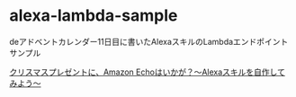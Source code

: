 # alexa-lambda-sample
deアドベントカレンダー11日目に書いたAlexaスキルのLambdaエンドポイントサンプル

[クリスマスプレゼントに、Amazon Echoはいかが？〜Alexaスキルを自作してみよう〜](https://qiita.com/tk07Sky/items/d0ce4eb99ae8fc07feee)
